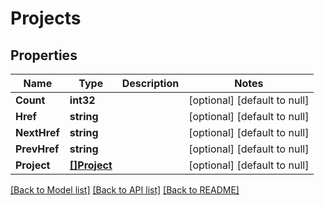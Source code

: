# Projects

## Properties
Name | Type | Description | Notes
------------ | ------------- | ------------- | -------------
**Count** | **int32** |  | [optional] [default to null]
**Href** | **string** |  | [optional] [default to null]
**NextHref** | **string** |  | [optional] [default to null]
**PrevHref** | **string** |  | [optional] [default to null]
**Project** | [**[]Project**](project.md) |  | [optional] [default to null]

[[Back to Model list]](../README.md#documentation-for-models) [[Back to API list]](../README.md#documentation-for-api-endpoints) [[Back to README]](../README.md)


